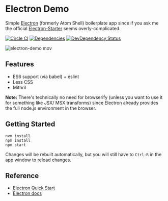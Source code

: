 # Electron Demo

Simple [Electron](https://github.com/atom/electron) (formerly Atom Shell) boilerplate app 
since if you ask me the official [Electron-Starter](https://github.com/atom/electron-starter) 
seems overly-complicated.

[![Circle CI](https://circleci.com/gh/thom-nic/electron-demo.svg?style=svg)](https://circleci.com/gh/thom-nic/electron-demo) [![Dependencies](https://david-dm.org/thom-nic/electron-demo.svg)](https://david-dm.org/thom-nic/electron-demo) [![DevDependency Status](https://david-dm.org/thom-nic/electron-demo/dev-status.svg)](https://david-dm.org/thom-nic/electron-demo#info=devDependencies)

![electron-demo mov](https://cloud.githubusercontent.com/assets/95562/7319912/2004f03a-ea67-11e4-852f-f558af75b078.gif)

## Features

* ES6 support (via babel) + eslint
* Less CSS
* Mithril

**Note:** There's technically no need for browserify (unless you want to use it
for something like JSX/ MSX transforms) since Electron already provides the 
full node.js environment in the browser.

## Getting Started

```
nvm install
npm install
npm start
```
Changes will be rebuilt automatically, but you will still have to `Ctrl-R`
in the app window to reload changes.

## Reference

* [Electron Quick Start](https://github.com/atom/electron/blob/master/docs/tutorial/quick-start.md)
* [Electron docs](https://github.com/atom/electron/tree/master/docs)
